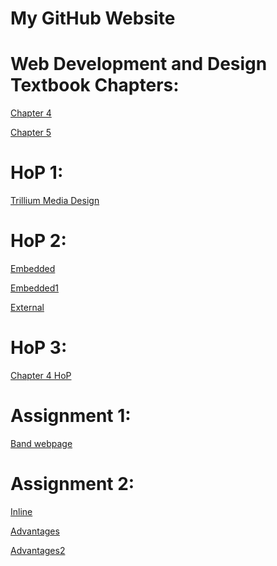 # My GitHub Website

# Web Development and Design Textbook Chapters:
<p>
	<a href="https://plus.pearson.com/products/cb1e3f4c-3b92-4637-85b8-e90348551bb0/pages/urn:pearson:entity:8de694f0-be8c-47c2-af07-a5bc8700e16f?userPreferredType=read">Chapter 4</a>
</p>
	<a href="https://plus.pearson.com/products/cb1e3f4c-3b92-4637-85b8-e90348551bb0/pages/urn:pearson:entity:04e6d944-f833-46b5-87aa-0f352ce7cc9c?userPreferredType=read">Chapter 5</a>
</p>

# HoP 1:
<p>
	<a href="Trillium Media Design.html">Trillium Media Design</a>
</p>

# HoP 2:
<p>
	<a href="embedded.html">Embedded</a>
</p>
<p>
	<a href="embedded1.html">Embedded1</a>
</p>
<p>
	<a href="external">External</a>
</p>

# HoP 3:
<p>
	<a href="ch4hop1">Chapter 4 HoP</a>
</p>

# Assignment 1:
<p>
  	<a href="band.html">Band webpage</a> 
</p>

# Assignment 2:
 <p>
	<a href="inline.html">Inline</a>
 </p>
 <p>
	<a href="advantages.html">Advantages</a>
 </p>
 <p>
	<a href="advantages2.html">Advantages2</a>
</p>
